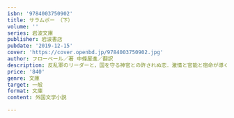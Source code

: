 ```yaml
---
isbn: '9784003750902'
title: サラムボー　（下）
volume: ''
series: 岩波文庫
publisher: 岩波書店
pubdate: '2019-12-15'
cover: 'https://cover.openbd.jp/9784003750902.jpg'
author: フローベール／著 中條屋進／翻訳
description: 反乱軍のリーダーと，国を守る神官との許されぬ恋．激情と官能と宿命が導く古代オリエントの緋色の世界．（全二冊）
price: '840'
genre: 文庫
target: 一般
format: 文庫
content: 外国文学小説

---
```

